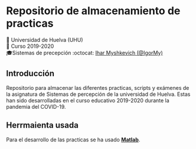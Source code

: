 # Repositorio de almacenamiento de practicas
:office: Universidad de Huelva (UHU)  
:calendar: Curso 2019-2020  
:mortar_board:Sistemas de precepción
:octocat: [Ihar Myshkevich (@IgorMy)](https://github.com/IgorMy)  
## Introducción
Repositorio para almacenar las diferentes practicas, scripts y exámenes de la asignatura de Sistemas de percepción de la universidad de Huelva. Estas han sido desarrolladas en el curso educativo 2019-2020 durante la pandemia del COVID-19.
## Herrmaienta usada
Para el desarrollo de las practicas se ha usado [**Matlab**](https://es.mathworks.com/products/matlab.html).
